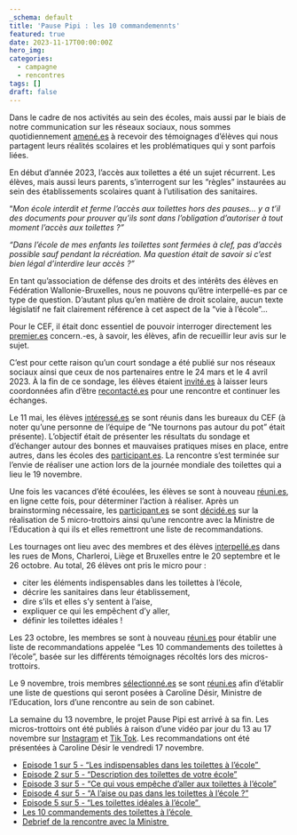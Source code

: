 ```yaml
---
_schema: default
title: 'Pause Pipi : les 10 commandemennts'
featured: true
date: 2023-11-17T00:00:00Z
hero_img:
categories:
  - campagne
  - rencontres
tags: []
draft: false
---
```

Dans le cadre de nos activités au sein des écoles, mais aussi par le biais de notre communication sur les réseaux sociaux, nous sommes quotidiennement [amené.es](http://xn--amen-epa.es) à recevoir des témoignages d’élèves qui nous partagent leurs réalités scolaires et les problématiques qui y sont parfois liées.

En début d’année 2023, l’accès aux toilettes a été un sujet récurrent. Les élèves, mais aussi leurs parents, s’interrogent sur les “règles” instaurées au sein des établissements scolaires quant à l’utilisation des sanitaires.

“*Mon école interdit et ferme l’accès aux toilettes hors des pauses… y a t’il des documents pour prouver qu’ils sont dans l’obligation d’autoriser à tout moment l’accès aux toilettes ?”*

*“Dans l’école de mes enfants les toilettes sont fermées à clef, pas d’accès possible sauf pendant la récréation. Ma question était de savoir si c’est bien légal d’interdire leur accès ?”*

En tant qu’association de défense des droits et des intérêts des élèves en Fédération Wallonie-Bruxelles, nous ne pouvons qu’être interpellé-es par ce type de question. D’autant plus qu’en matière de droit scolaire, aucun texte législatif ne fait clairement référence à cet aspect de la “vie à l’école”...

Pour le CEF, il était donc essentiel de pouvoir interroger directement les [premier.es](http://premier.es) concern.-es, à savoir, les élèves, afin de recueillir leur avis sur le sujet.&nbsp;

C’est pour cette raison qu’un court sondage a été publié sur nos réseaux sociaux ainsi que ceux de nos partenaires entre le 24 mars et le 4 avril 2023. À la fin de ce sondage, les élèves étaient [invité.es](http://xn--invit-fsa.es) à laisser leurs coordonnées afin d’être [recontacté.es](http://xn--recontact-j4a.es) pour une rencontre et continuer les échanges.&nbsp;

Le 11 mai, les élèves [intéressé.es](http://xn--intress-dyae.es) se sont réunis dans les bureaux du CEF (à noter qu’une personne de l’équipe de “Ne tournons pas autour du pot” était présente). L’objectif était de présenter les résultats du sondage et d’échanger autour des bonnes et mauvaises pratiques mises en place, entre autres, dans les écoles des [participant.es](http://participant.es). La rencontre s’est terminée sur l’envie de réaliser une action lors de la journée mondiale des toilettes qui a lieu le 19 novembre.&nbsp;

Une fois les vacances d’été écoulées, les élèves se sont à nouveau [réuni.es](http://xn--runi-bpa.es), en ligne cette fois, pour déterminer l’action à réaliser. Après un brainstorming nécessaire, les [participant.es](http://participant.es) se sont [décidé.es](http://xn--dcid-bpad.es) sur la réalisation de 5 micro-trottoirs ainsi qu’une rencontre avec la Ministre de l’Education à qui ils et elles remettront une liste de recommandations.&nbsp;

Les tournages ont lieu avec des membres et des élèves [interpellé.es](http://xn--interpell-j4a.es) dans les rues de Mons, Charleroi, Liège et Bruxelles entre le 20 septembre et le 26 octobre. Au total, 26 élèves ont pris le micro pour :&nbsp;

* citer les éléments indispensables dans les toilettes à l’école,
* décrire les sanitaires dans leur établissement,&nbsp;
* dire s’ils et elles s’y sentent à l’aise,&nbsp;
* expliquer ce qui les empêchent d’y aller,
* définir les toilettes idéales !

Les 23 octobre, les membres se sont à nouveau [réuni.es](http://xn--runi-bpa.es) pour établir une liste de recommandations appelée “Les 10 commandements des toilettes à l’école”, basée sur les différents témoignages récoltés lors des micros-trottoirs.&nbsp;

Le 9 novembre, trois membres [sélectionné.es](http://xn--slectionn-b4ai.es) se sont [réuni.es](http://xn--runi-bpa.es) afin d’établir une liste de questions qui seront posées à Caroline Désir, Ministre de l’Education, lors d’une rencontre au sein de son cabinet.&nbsp;

La semaine du 13 novembre, le projet Pause Pipi est arrivé à sa fin. Les micros-trottoirs ont été publiés à raison d’une vidéo par jour du 13 au 17 novembre sur [Instagram](https://www.instagram.com/cef_belgique/) et [Tik Tok](https://www.tiktok.com/@cef_belgique). Les recommandations ont été présentées à Caroline Désir le vendredi 17 novembre.&nbsp;

* [Episode 1 sur 5 - “Les indispensables dans les toilettes à l’école”&nbsp;](https://www.instagram.com/p/Czl86IDtCyH/)
* [Episode 2 sur 5 - “Description des toilettes de votre école”](https://www.instagram.com/p/Czohrs5NoHt/)
* [Episode 3 sur 5 - “Ce qui vous empêche d’aller aux toilettes à l’école”](https://www.instagram.com/p/CzrGf5hNUeq/)
* [Episode 4 sur 5 - “A l’aise ou pas dans les toilettes à l’école ?”](https://www.instagram.com/p/CztrO9BtF3I/)
* [Episode 5 sur 5 - “Les toilettes idéales à l’école”&nbsp;](https://www.instagram.com/p/CzwQHWqN9yi/)
* [Les 10 commandements des toilettes à l’école&nbsp;](https://res.cloudinary.com/cefasbl/image/upload/v1699956851/endhwfnulz3fgntihr1x.pdf)
* [Debrief de la rencontre avec la Ministre&nbsp;](https://www.instagram.com/p/Czy00duLBdL/)
